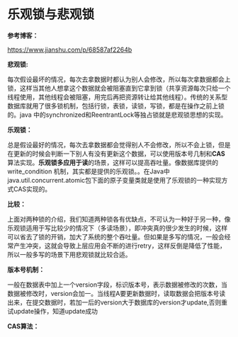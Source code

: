 

# 乐观锁与悲观锁

**参考博客：**

https://www.jianshu.com/p/68587af2264b

**悲观锁:**

每次假设最坏的情况，每次去拿数据时都认为别人会修改，所以每次拿数据都会上锁，这样当其他人想拿这个数据就会被阻塞直到它拿到锁（共享资源每次只给一个线程使用，其他线程会被阻塞，用完后再把资源转让给其他线程）。传统的关系型数据库就用了很多锁机制，包括行锁，表锁，读锁，写锁，都是在操作之前上锁的。java 中的synchronized和ReentrantLock等独占锁就是悲观锁思想的实现。

**乐观锁：**

总是假设最好的情况，每次去拿数据都会觉得别人不会修改，所以不会上锁，但是在更新的时候会判断一下别人有没有更新这个数据，可以使用版本号几制和**CAS**算法实现。**乐观锁多应用于读**的场景，这样可以提高吞吐量。像数据库提供的write_condition 机制，其实都是提供的乐观锁。。在Java中java.util.concurrent.atomic包下面的原子变量类就是使用了乐观锁的一种实现方式CAS实现的。

**比较：**

上面对两种锁的介绍，我们知道两种锁各有优缺点，不可认为一种好于另一种，像乐观锁适用于写比较少的情况下（多读场景），即冲突真的很少发生的时候，这样可以省去了锁的开销，加大了系统的整个吞吐量。但如果是多写的情况，一般会经常产生冲突，这就会导致上层应用会不断的进行retry，这样反倒是降低了性能，所以一般多写的场景下用悲观锁就比较合适。

**版本号机制：**

一般在数据表中加上一个version字段，标识版本号，表示数据被修改的次数，当数据被修改时，version会加一。当线程A要更新数据时，读取数据会把版本号读出来，在提交数据时，若加一后的version大于数据库的version才update,否则重试update操作，知道update成功

**CAS算法：**


